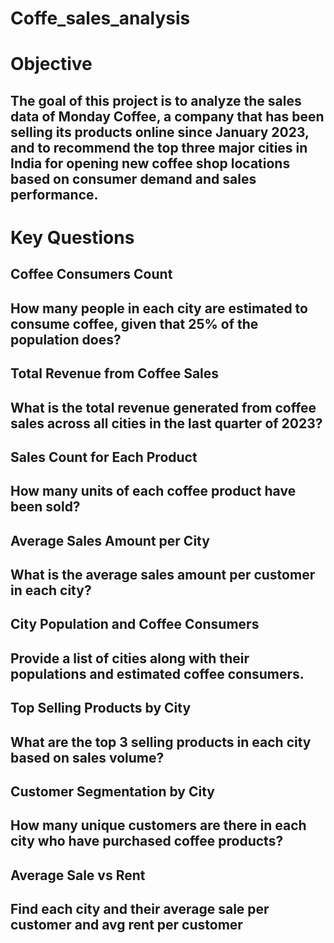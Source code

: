 # Coffe_sales_analysis

# Objective
## The goal of this project is to analyze the sales data of Monday Coffee, a company that has been selling its products online since January 2023, and to recommend the top three major cities in India for opening new coffee shop locations based on consumer demand and sales performance.

# Key Questions
## Coffee Consumers Count
## How many people in each city are estimated to consume coffee, given that 25% of the population does?

## Total Revenue from Coffee Sales
## What is the total revenue generated from coffee sales across all cities in the last quarter of 2023?

## Sales Count for Each Product
## How many units of each coffee product have been sold?

## Average Sales Amount per City
## What is the average sales amount per customer in each city?

## City Population and Coffee Consumers
## Provide a list of cities along with their populations and estimated coffee consumers.

## Top Selling Products by City
## What are the top 3 selling products in each city based on sales volume?

## Customer Segmentation by City
## How many unique customers are there in each city who have purchased coffee products?

## Average Sale vs Rent
## Find each city and their average sale per customer and avg rent per customer
